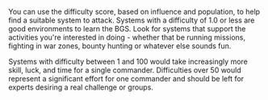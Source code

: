 You can use the difficulty score, based on influence and population, to help find a 
suitable system to attack.  Systems with a difficulty of 1.0 or less are good 
environments to learn the BGS.  Look for systems that support the activities you're
interested in doing - whether that be running missions, fighting in war zones, bounty
hunting or whatever else sounds fun.

Systems with difficulty between 1 and 100 would take increasingly more skill, luck, and time for
a single commander.  Difficulties over 50 would represent a significant effort for one commander
and should be left for experts desiring a real challenge or groups.